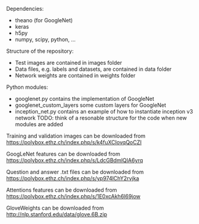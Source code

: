 Dependencies:
- theano (for GoogleNet)
- keras
- h5py
- numpy, scipy, python, ... 

Structure of the repository:
- Test images are contained in images folder
- Data files, e.g. labels and datasets, are contained in data folder
- Network weights are contained in weights folder

Python modules:
- googlenet.py contains the implementation of GoogleNet
- googlenet_custom_layers some custom layers for GoogleNet
- inception_net.py contains an example of how to instantiate inception v3 network
TODO: think of a resonable structure for the code when new modules are added

Training and validation images can be downloaded from https://polybox.ethz.ch/index.php/s/k4fuXCIovqQoCZI

GoogLeNet features can be downloaded from https://polybox.ethz.ch/index.php/s/LdcGBdmlQIA6yrq

Question and answer .txt files can be downloaded from https://polybox.ethz.ch/index.php/s/yp974lChY2rvjka

Attentions features can be downloaded from https://polybox.ethz.ch/index.php/s/1E0xcAkh6l69jow

GloveWeights can be downloaded from http://nlp.stanford.edu/data/glove.6B.zip
